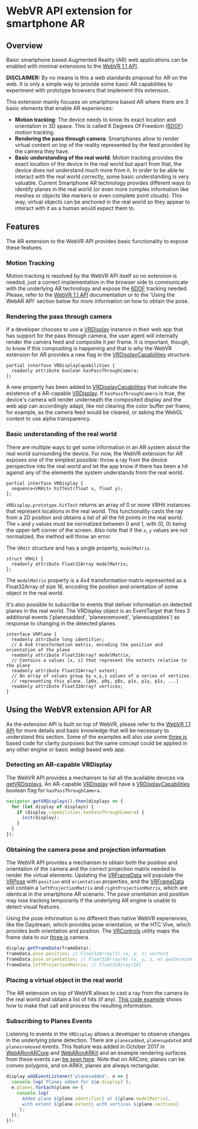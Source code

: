 # WebVR API extension for smartphone AR

## Overview

Basic smartphone based Augmented Reality (AR) web applications can be enabled with minimal extensions to the [WebVR 1.1 API].

**DISCLAIMER:** By no means is this a web standards proposal for AR on the web. It is only a simple way to provide some basic AR capabilities to experiment with prototype browsers that implement this extension.

This extension mainly focuses on smartphone based AR where there are 3 basic elements that enable AR experiences:

* **Motion tracking**: The device needs to know its exact location and orientation in 3D space. This is called 6 Degrees Of Freedom ([6DOF]) motion tracking.
* **Rendering the pass through camera**: Smartphones allow to render virtual content on top of the reality represented by the feed provided by the camera they have.
* **Basic understanding of the real world**: Motion tracking provides the exact location of the device in the real world but apart from that, the device does not understand much more from it. In order to be able to interact with the real world correctly, some basic understanding is very valuable. Current Smartphone AR technology provides different ways to identify planes in the real world (or even more complex information like meshes or objects like markers or even complete point clouds). This way, virtual objects can be anchored in the real world so they appear to interact with it as a human would expect them to.

## Features

The AR extension to the WebVR API provides basic functionality to expose these features.

### Motion Tracking

Motion tracking is resolved by the WebVR API itself so no extension is needed, just a correct implementation in the browser side to communicate with the underlying AR technology and expose the [6DOF] tracking needed. Please, refer to the [WebVR 1.1 API] documentation or to the 'Using the WebAR API' section below for more information on how to obtain the pose.

### Rendering the pass through camera

If a developer chooses to use a [VRDisplay] instance in their web app that has support for the pass through camera, the user agent will internally render the camera feed and composite it per frame. It is important, though, to know if this compositing is happening and that is why the WebVR extension for AR provides a new flag in the [VRDisplayCapabilities] structure.

```
partial interface VRDisplayCapabilities {
  readonly attribute boolean hasPassThroughCamera;
};
```

A new property has been added to [VRDisplayCapabilities] that indicate the existence of a AR-capable [VRDisplay]. If `hasPassThroughCamera` is true, the device's camera will render underneath the composited display and the web app can accordingly adapt, like not clearing the color buffer per frame, for example, as the camera feed would be cleared, or asking the WebGL context to use alpha transparency.

### Basic understanding of the real world

There are multiple ways to get some information in an AR system about the real world surrounding the device. For now, the WebVR extension for AR exposes one of the simplest possible: throw a ray from the device perspective into the real world and let the app know if there has been a hit against any of the elements the system understands from the real world.

```
partial interface VRDisplay {
  sequence<VRHit> hitTest(float x, float y);
};
```

`VRDisplay.prototype.hitTest` returns an array of 0 or more VRHit instances that represent locations in the real world. This functionality casts the ray from a 2D position and obtains a list of all the hit points in the real world. The `x` and `y` values must be normalized between 0 and 1, with (0, 0) being the upper-left corner of the screen. Also note that if the `x`, `y` values are not normalized, the method will throw an error.

The `VRHit` structure and has a single property, `modelMatrix`.

```
struct VRHit {
  readonly attribute Float32Array modelMatrix;
};
```

The `modelMatrix` property is a 4x4 transformation matrix represented as a Float32Array of size 16, encoding the position and orientation of some object in the real world.

It's also possible to subscribe to events that deliver information on detected planes in the real world. The VRDisplay object is an EventTarget that fires 3 additional events ('planesadded', 'planesremoved', 'planesupdates') as response to changing in the detected planes.

```
interface VRPlane {
  readonly attribute long identifier;
  // A 4x4 transformation matrix, encoding the position and orientation of the plane
  readonly attribute Float32Array? modelMatrix;
  // Contains a values [x, z] that represent the extents relative to the plane
  readonly attribute Float32Array? extent;
  // An array of values group by x,y,z values of a series of vertices
  // representing this plane. [p0x, p0y, p0z, p1x, p1y, p1z, ...]
  readonly attribute Float32Array? vertices;
}
```

## Using the WebVR extension API for AR

As the extension API is built on top of WebVR, please refer to the [WebVR 1.1 API] for more details and basic knowledge that will be necessary to understand this section. Some of the examples will also use some [three.js] based code for clarity purposes but the same concept could be applied in any other engine or basic webgl based web app.

### Detecting an AR-capable VRDisplay

The WebVR API provides a mechanism to list all the available devices via [getVRDisplays]. An AR-capable [VRDisplay] will have a [VRDisplayCapabilities] boolean flag for `hasPassThroughCamera`.

```js
navigator.getVRDisplays().then(displays => {
  for (let display of displays) {
    if (display.capabilities.hasPassThroughCamera) {
      init(display);
    }
  }
});
```

### Obtaining the camera pose and projection information

The WebVR API provides a mechanism to obtain both the position and orientation of the camera and the correct projection matrix needed to render the virtual elements. Updating the [VRFrameData] will populate the [VRPose] with `position` and `orientation` properties, and the [VRFrameData] will contain a `leftProjectionMatrix` and `rightProjectionMatrix`, which are identical in the smartphone AR scenario. The pose orientation and position may lose tracking temporarily if the underlying AR engine is unable to detect visual features.

Using the pose information is no different than native WebVR experiences, like the Daydream, which provides pose orientation, or the HTC Vive, which provides both orientation and position. The [VRControls] utility maps the frame data to our [three.js] camera.

```js
display.getFrameData(frameData);
frameData.pose.position; // Float32Array(3) (x, y, z) vector3
frameData.pose.orientation; // Float32Array(4) (x, y, z, w) quaternion
frameData.leftProjectionMatrix; // Float32Array(16)
```

### Placing a virtual object in the real world

The AR extension on top of WebVR allows to cast a ray from the camera to the real world and obtain a list of hits (if any). [This code example](https://github.com/google-ar/three.ar.js/blob/e871fe9ed806ef3be233fd9cc86ffc5a6a7a1382/examples/spawn-at-surface.html#L232-L248) shows how to make that call and process the resulting information.

### Subscribing to Planes Events

Listening to events in the `VRDisplay` allows a developer to observe changes in the underlying plane detection. There are `planesadded`, `planesupdated` and `planesremoved` events. This feature was added in October 2017 in [WebARonARCore] and [WebARonARKit] and an example rendering surfaces from these events can [be seen here](https://google-ar.github.io/three.ar.js/examples/surfaces.html). Note that on ARCore, planes can be convex polygons, and on ARKit, planes are always rectangular.

```js
display.addEventListener('planesadded', e => {
  console.log(`Planes added for ${e.display}`);
  e.planes.forEach(plane => {
    console.log(`
      Added plane ${plane.identifier} at ${plane.modelMatrix},
      with extent ${plane.extent} with vertices ${plane.vertices}
    `);
  });
});
```

[WebVR 1.1 API]: https://w3c.github.io/webvr/spec/1.1/
[WebVR 2.0 API]: https://github.com/w3c/webvr/blob/master/explainer.md
[6DOF]: https://en.wikipedia.org/wiki/Six_degrees_of_freedom
[VRFrameData]: https://developer.mozilla.org/en-US/docs/Web/API/VRFrameData
[VRPose]: https://developer.mozilla.org/en-US/docs/Web/API/VRPose
[VRDisplayCapabilities]: https://developer.mozilla.org/en-US/docs/Web/API/VRDisplayCapabilities
[VRDisplay]: https://developer.mozilla.org/en-US/docs/Web/API/VRDisplay
[getVRDisplays]: https://developer.mozilla.org/en-US/docs/Web/API/Navigator/getVRDisplays
[three.js]: https://threejs.org/
[VRControls]: https://github.com/google-ar/three.ar.js/blob/e871fe9ed806ef3be233fd9cc86ffc5a6a7a1382/third_party/three.js/VRControls.js#L87
[WebARonARKit]: https://github.com/google-ar/WebARonARKit
[WebARonARCore]: https://github.com/google-ar/WebARonARCore

